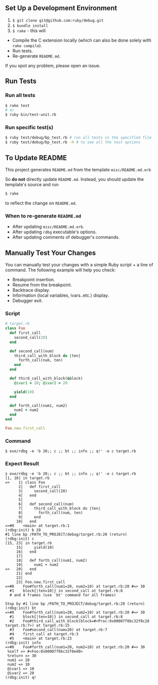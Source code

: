 ## Set Up a Development Environment

1. `$ git clone git@github.com:ruby/debug.git`
2. `$ bundle install`
3. `$ rake` - this will
  - Compile the C extension locally (which can also be done solely with `rake compile`).
  - Run tests.
  - Re-generate `README.md`.

If you spot any problem, please open an issue.

## Run Tests

### Run all tests

```bash
$ rake test
# or 
$ ruby bin/test-unit.rb
```

### Run specific test(s)


```bash
$ ruby test/debug/bp_test.rb # run all tests in the specified file
$ ruby test/debug/bp_test.rb -h # to see all the test options
```

## To Update README

This project generates `README.md` from the template `misc/README.md.erb`

So **do not** directly update `README.md`. Instead, you should update the template's source and run

```bash
$ rake
```

to reflect the change on `README.md`.


### When to re-generate `README.md`

- After updating `misc/README.md.erb`.
- After updating `rdbg` executable's options.
- After updating comments of debugger's commands.

## Manually Test Your Changes

You can manually test your changes with a simple Ruby script + a line of command. The following example will help you check:

- Breakpoint insertion.
- Resume from the breakpoint.
- Backtrace display.
- Information (local variables, ivars..etc.) display.
- Debugger exit.


### Script

```ruby
# target.rb
class Foo
  def first_call
    second_call(20)
  end

  def second_call(num)
    third_call_with_block do |ten|
      forth_call(num, ten)
    end
  end

  def third_call_with_block(&block)
    @ivar1 = 10; @ivar2 = 20

    yield(10)
  end

  def forth_call(num1, num2)
    num1 + num2
  end
end

Foo.new.first_call
```

### Command

```
$ exe/rdbg -e 'b 20;; c ;; bt ;; info ;; q!' -e c target.rb
```

### Expect Result

```
❯ exe/rdbg -e 'b 20;; c ;; bt ;; info ;; q!' -e c target.rb
[1, 10] in target.rb
=>    1| class Foo
      2|   def first_call
      3|     second_call(20)
      4|   end
      5|
      6|   def second_call(num)
      7|     third_call_with_block do |ten|
      8|       forth_call(num, ten)
      9|     end
     10|   end
=>#0    <main> at target.rb:1
(rdbg:init) b 20
#1 line bp /PATH_TO_PROJECT/debug/target.rb:20 (return)
(rdbg:init) c
[15, 23] in target.rb
     15|     yield(10)
     16|   end
     17|
     18|   def forth_call(num1, num2)
     19|     num1 + num2
=>   20|   end
     21| end
     22|
     23| Foo.new.first_call
=>#0    Foo#forth_call(num1=20, num2=10) at target.rb:20 #=> 30
  #1    block{|ten=10|} in second_call at target.rb:8
  # and 4 frames (use `bt' command for all frames)

Stop by #1 line bp /PATH_TO_PROJECT/debug/target.rb:20 (return)
(rdbg:init) bt
=>#0    Foo#forth_call(num1=20, num2=10) at target.rb:20 #=> 30
  #1    block{|ten=10|} in second_call at target.rb:8
  #2    Foo#third_call_with_block(block=#<Proc:0x00007f8bc32f0c28 target.rb:7>) at target.rb:15
  #3    Foo#second_call(num=20) at target.rb:7
  #4    first_call at target.rb:3
  #5    <main> at target.rb:23
(rdbg:init) info
=>#0    Foo#forth_call(num1=20, num2=10) at target.rb:20 #=> 30
 %self => #<Foo:0x00007f8bc32f0ed0>
 %return => 30
 num1 => 20
 num2 => 10
 @ivar1 => 10
 @ivar2 => 20
(rdbg:init) q!
```
